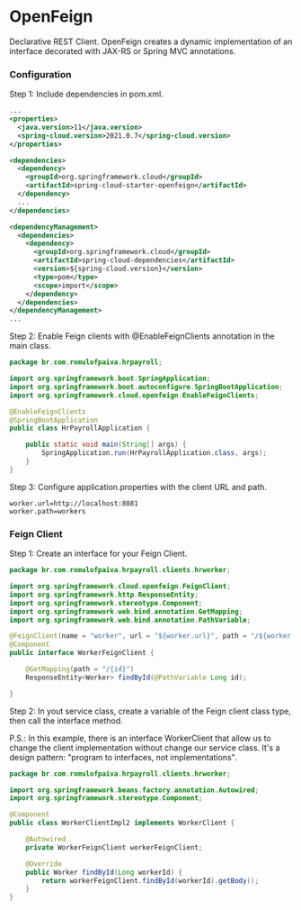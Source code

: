 # OpenFeign

Declarative REST Client. OpenFeign creates a dynamic implementation of an interface decorated with JAX-RS or Spring MVC annotations.

### Configuration

Step 1: Include dependencies in pom.xml.

```xml
...
<properties>
  <java.version>11</java.version>
  <spring-cloud.version>2021.0.7</spring-cloud.version>
</properties>

<dependencies>
  <dependency>
    <groupId>org.springframework.cloud</groupId>
    <artifactId>spring-cloud-starter-openfeign</artifactId>
  </dependency>
  ...
</dependencies>

<dependencyManagement>
  <dependencies>
    <dependency>
      <groupId>org.springframework.cloud</groupId>
      <artifactId>spring-cloud-dependencies</artifactId>
      <version>${spring-cloud.version}</version>
      <type>pom</type>
      <scope>import</scope>
    </dependency>
  </dependencies>
</dependencyManagement>
...
```

Step 2: Enable Feign clients with @EnableFeignClients annotation in the main class.

```java
package br.com.romulofpaiva.hrpayroll;

import org.springframework.boot.SpringApplication;
import org.springframework.boot.autoconfigure.SpringBootApplication;
import org.springframework.cloud.openfeign.EnableFeignClients;

@EnableFeignClients
@SpringBootApplication
public class HrPayrollApplication {

    public static void main(String[] args) {
        SpringApplication.run(HrPayrollApplication.class, args);
    }
}
```

Step 3: Configure application.properties with the client URL and path.

```properties
worker.url=http://localhost:8081
worker.path=workers
```


### Feign Client

Step 1: Create an interface for your Feign Client.

```java
package br.com.romulofpaiva.hrpayroll.clients.hrworker;

import org.springframework.cloud.openfeign.FeignClient;
import org.springframework.http.ResponseEntity;
import org.springframework.stereotype.Component;
import org.springframework.web.bind.annotation.GetMapping;
import org.springframework.web.bind.annotation.PathVariable;

@FeignClient(name = "worker", url = "${worker.url}", path = "/${worker.path}")
@Component
public interface WorkerFeignClient {

    @GetMapping(path = "/{id}")
    ResponseEntity<Worker> findById(@PathVariable Long id);

}
```

Step 2: In yout service class, create a variable of the Feign client class type, then call the interface method. 

P.S.: In this example, there is an interface WorkerClient that allow us to change the client implementation without change our service class. It's a design pattern: "program to interfaces, not implementations".

```java
package br.com.romulofpaiva.hrpayroll.clients.hrworker;

import org.springframework.beans.factory.annotation.Autowired;
import org.springframework.stereotype.Component;

@Component
public class WorkerClientImpl2 implements WorkerClient {

    @Autowired
    private WorkerFeignClient workerFeignClient;

    @Override
    public Worker findById(Long workerId) {
        return workerFeignClient.findById(workerId).getBody();
    }
}
```
